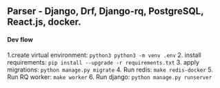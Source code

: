 ## Parser - Django, Drf, Django-rq, PostgreSQL, React.js, docker.
#### Dev flow
1.create virtual environment: `python3 python3 -m venv .env`
2. install requirements: `pip install --upgrade -r requirements.txt`
3. apply migrations: `python manage.py migrate`
4. Run redis: `make redis-docker`
5. Run RQ worker: `make worker`
6. Run django: `python manage.py runserver`
